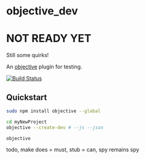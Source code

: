 # objective_dev

# NOT READY YET

Still some quirks! <br>

An [objective](https://github.com/nomilous/objective) plugin for testing.

[![Build Status](https://travis-ci.org/nomilous/objective_dev.svg)](https://travis-ci.org/nomilous/objective_dev)

## Quickstart

```bash
sudo npm install objective --global
```

```bash
cd myNewProject
objective --create-dev # --js --json

objective
```

todo, make does = must, stub = can, spy remains spy